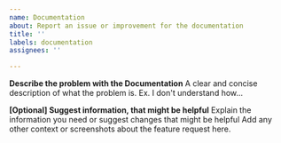 ```yaml
---
name: Documentation
about: Report an issue or improvement for the documentation
title: ''
labels: documentation
assignees: ''

---
```


**Describe the problem with the Documentation**
A clear and concise description of what the problem is. Ex. I don't understand how...

**[Optional] Suggest information, that might be helpful**
Explain the information you need or suggest changes that might be helpful
Add any other context or screenshots about the feature request here.
